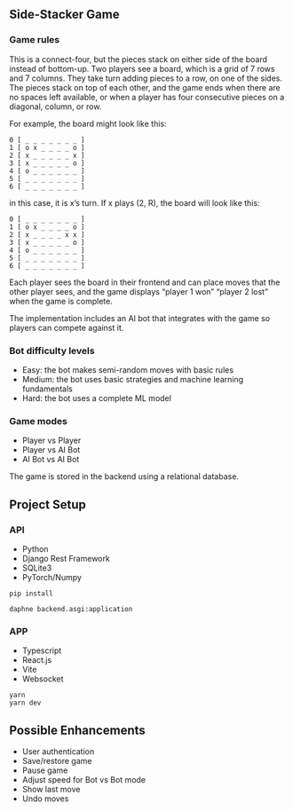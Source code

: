 ## Side-Stacker Game

### Game rules

This is a connect-four, but the pieces stack on either side of the board instead of bottom-up.
Two players see a board, which is a grid of 7 rows and 7 columns. They take turn adding pieces to a row, on one of the sides. The pieces stack on top of each other, and the game ends when there are no spaces left available, or when a player has four consecutive pieces on a diagonal, column, or row.

For example, the board might look like this:

```
0 [ _ _ _ _ _ _ _ ]
1 [ o x _ _ _ _ o ]
2 [ x _ _ _ _ _ x ]
3 [ x _ _ _ _ _ o ]
4 [ o _ _ _ _ _ _ ]
5 [ _ _ _ _ _ _ _ ]
6 [ _ _ _ _ _ _ _ ]
```

in this case, it is x’s turn. If x plays (2, R), the board will look like this:

```
0 [ _ _ _ _ _ _ _ ]
1 [ o x _ _ _ _ o ]
2 [ x _ _ _ _ x x ]
3 [ x _ _ _ _ _ o ]
4 [ o _ _ _ _ _ _ ]
5 [ _ _ _ _ _ _ _ ]
6 [ _ _ _ _ _ _ _ ]
```

Each player sees the board in their frontend and can place moves that the other player sees, and the game displays “player 1 won” “player 2 lost” when the game is complete.

The implementation includes an AI bot that integrates with the game so players can compete against it.

### Bot difficulty levels

- Easy: the bot makes semi-random moves with basic rules
- Medium: the bot uses basic strategies and machine learning fundamentals
- Hard: the bot uses a complete ML model

### Game modes

- Player vs Player
- Player vs AI Bot
- AI Bot vs AI Bot

The game is stored in the backend using a relational database.

## Project Setup

### API

- Python
- Django Rest Framework
- SQLite3
- PyTorch/Numpy

```
pip install

daphne backend.asgi:application
```

### APP

- Typescript
- React.js
- Vite
- Websocket

```
yarn
yarn dev
```

## Possible Enhancements

- User authentication
- Save/restore game
- Pause game
- Adjust speed for Bot vs Bot mode
- Show last move
- Undo moves
